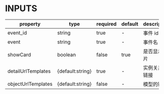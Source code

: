 [//]: # "business-bricks/cmdb-instances/instance-change-history-template.ts"

# INPUTS

| property           | type             | required | default | description    |
| ------------------ | ---------------- | -------- | ------- | -------------- |
| event_id           | string           | true     | -       | 事件 id        |
| event              | string           | true     | -       | 事件名         |
| showCard           | boolean          | false    | true    | 是否显示卡片   |
| detailUrlTemplates | {default:string} | true     | -       | 实例关系的链接 |
| objectUrlTemplates | {default:string} | false    | -       | 模型的链接     |
